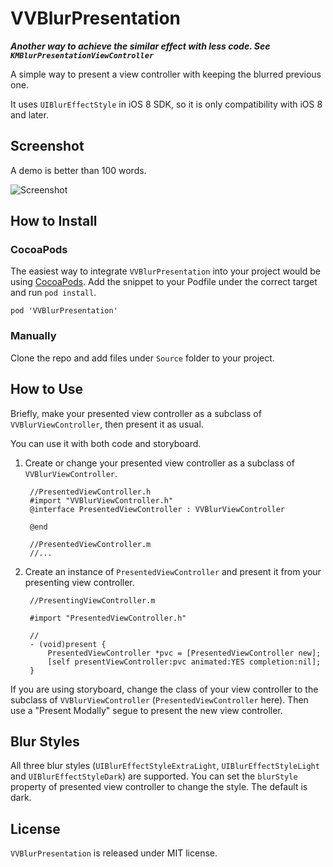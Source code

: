 # VVBlurPresentation

***Another way to achieve the similar effect with less code. See `KMBlurPresentationViewController`***

A simple way to present a view controller with keeping the blurred previous one.

It uses `UIBlurEffectStyle` in iOS 8 SDK, so it is only compatibility with iOS 8 and later.

## Screenshot

A demo is better than 100 words.

![Screenshot](https://raw.github.com/onevcat/VVBlurPresentation/master/Gif/screenshot.gif)

## How to Install

### CocoaPods

The easiest way to integrate `VVBlurPresentation` into your project would be using [CocoaPods](http://cocoapods.org). Add the snippet to your Podfile under the correct target and run `pod install`.

    pod 'VVBlurPresentation'

### Manually

Clone the repo and add files under `Source` folder to your project.

## How to Use

Briefly, make your presented view controller as a subclass of `VVBlurViewController`, then present it as usual.

You can use it with both code and storyboard.

1. Create or change your presented view controller as a subclass of `VVBlurViewController`.

        //PresentedViewController.h
        #import "VVBlurViewController.h"
        @interface PresentedViewController : VVBlurViewController

        @end

        //PresentedViewController.m
        //...

2. Create an instance of `PresentedViewController` and present it from your presenting view controller.

        //PresentingViewController.m
        
        #import "PresentedViewController.h"

        //
        - (void)present {
            PresentedViewController *pvc = [PresentedViewController new];
            [self presentViewController:pvc animated:YES completion:nil];
        }

If you are using storyboard, change the class of your view controller to the subclass of `VVBlurViewController` (`PresentedViewController` here). Then use a "Present Modally" segue to present the new view controller.

## Blur Styles

All three blur styles (`UIBlurEffectStyleExtraLight`, `UIBlurEffectStyleLight` and `UIBlurEffectStyleDark`) are supported. You can set the `blurStyle` property of presented view controller to change the style. The default is dark.

## License

`VVBlurPresentation` is released under MIT license.
